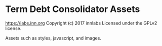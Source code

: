 # Term Debt Consolidator Assets #
https://labs.inn.org
Copyright (c) 2017 innlabs
Licensed under the GPLv2 license.

Assets such as styles, javascript, and images.